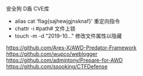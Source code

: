 安全狗 D盾
CVE库

- alias cat 'flag{sajhewjgjnsknaf}' 重定向指令
- chattr -i #path# 文件上锁
- touch -m -d "2019-10..." 修改文件属性以隐藏

https://github.com/Ares-X/AWD-Predator-Framework
https://github.com/wupco/weblogger
https://github.com/admintony/Prepare-for-AWD
https://github.com/ssooking/CTFDefense